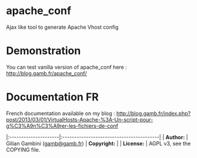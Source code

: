 # apache_conf
Ajax like tool to generate Apache Vhost config

# Demonstration
You can test vanilla version of apache_conf here :
http://blog.gamb.fr/apache_conf/

# Documentation FR
French documentation available on my blog :
http://blog.gamb.fr/index.php?post/2013/03/01/VirtualHosts-Apache-%3A-Un-script-pour-g%C3%A9n%C3%A9rer-les-fichiers-de-conf



|:---------------------|:-----------------------------------------|
| **Author:**          | Gilian Gambini (<gamb@gamb.fr>)
| **Copyright:**       | 
| **License:**         | AGPL v3, see the COPYING file.

